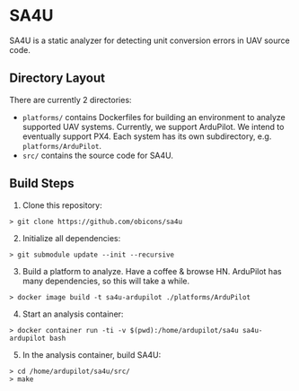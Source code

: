 # SA4U
SA4U is a static analyzer for detecting unit conversion errors in UAV source code.

## Directory Layout
There are currently 2 directories:
* `platforms/` contains Dockerfiles for building an environment to
  analyze supported UAV systems. Currently, we support ArduPilot. We
  intend to eventually support PX4. Each system has its own
  subdirectory, e.g. `platforms/ArduPilot`.
* `src/` contains the source code for SA4U. 

## Build Steps

1. Clone this repository:
```
> git clone https://github.com/obicons/sa4u
```
2. Initialize all dependencies:
```
> git submodule update --init --recursive
```
3. Build a platform to analyze. Have a coffee & browse HN. ArduPilot has many dependencies, so this will take a
while. 
```
> docker image build -t sa4u-ardupilot ./platforms/ArduPilot
```
4. Start an analysis container:
```
> docker container run -ti -v $(pwd):/home/ardupilot/sa4u sa4u-ardupilot bash
```
5. In the analysis container, build SA4U:
```
> cd /home/ardupilot/sa4u/src/
> make
```
